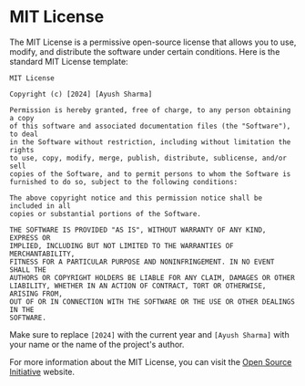 # MIT License

The MIT License is a permissive open-source license that allows you to use, modify, and distribute the software under certain conditions. Here is the standard MIT License template:

```
MIT License

Copyright (c) [2024] [Ayush Sharma]

Permission is hereby granted, free of charge, to any person obtaining a copy
of this software and associated documentation files (the "Software"), to deal
in the Software without restriction, including without limitation the rights
to use, copy, modify, merge, publish, distribute, sublicense, and/or sell
copies of the Software, and to permit persons to whom the Software is
furnished to do so, subject to the following conditions:

The above copyright notice and this permission notice shall be included in all
copies or substantial portions of the Software.

THE SOFTWARE IS PROVIDED "AS IS", WITHOUT WARRANTY OF ANY KIND, EXPRESS OR
IMPLIED, INCLUDING BUT NOT LIMITED TO THE WARRANTIES OF MERCHANTABILITY,
FITNESS FOR A PARTICULAR PURPOSE AND NONINFRINGEMENT. IN NO EVENT SHALL THE
AUTHORS OR COPYRIGHT HOLDERS BE LIABLE FOR ANY CLAIM, DAMAGES OR OTHER
LIABILITY, WHETHER IN AN ACTION OF CONTRACT, TORT OR OTHERWISE, ARISING FROM,
OUT OF OR IN CONNECTION WITH THE SOFTWARE OR THE USE OR OTHER DEALINGS IN THE
SOFTWARE.
```

Make sure to replace `[2024]` with the current year and `[Ayush Sharma]` with your name or the name of the project's author.

For more information about the MIT License, you can visit the [Open Source Initiative](https://opensource.org/licenses/MIT) website.
